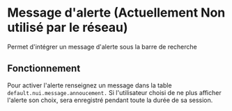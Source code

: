 # Message d'alerte (Actuellement Non utilisé par le réseau)
Permet d'intégrer un message d'alerte sous la barre de recherche 
## Fonctionnement
Pour activer l'alerte renseignez un message dans la table ```default.nui.message.annoucement.```
Si l'utilisateur choisi de ne plus afficher l'alerte son choix, sera enregistré pendant toute la durée de sa session.

